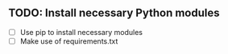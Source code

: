 ## TODO: Install necessary Python modules
- [ ] Use pip to install necessary modules
- [ ] Make use of requirements.txt
